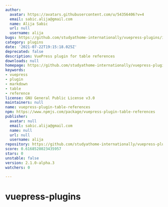 ```yaml
---
author:
  avatar: https://avatars.githubusercontent.com/u/54356406?v=4
  email: sabic.alija@gmail.com
  name: Alija Sabic
  url: null
  username: alija
bugs: https://github.com/studyathome-internationally/vuepress-plugins/issues
category: plugins
date: '2021-07-22T19:15:18.025Z'
deprecated: false
description: VuePress plugin for table references
downloads: null
homepage: https://github.com/studyathome-internationally/vuepress-plugins/tree/master/packages/vuepress-plugin-table-references
keywords:
- vuepress
- plugin
- markdown
- table
- reference
license: GNU General Public License v3.0
maintainers: null
name: vuepress-plugin-table-references
npm: https://www.npmjs.com/package/vuepress-plugin-table-references
publisher:
  avatar: null
  email: sabic.alija@gmail.com
  name: null
  url: null
  username: alija
repository: https://github.com/studyathome-internationally/vuepress-plugins
score: 0.6168528023435957
stars: 0
unstable: false
version: 2.1.0-alpha.3
watchers: 0

---
```


# vuepress-plugins
